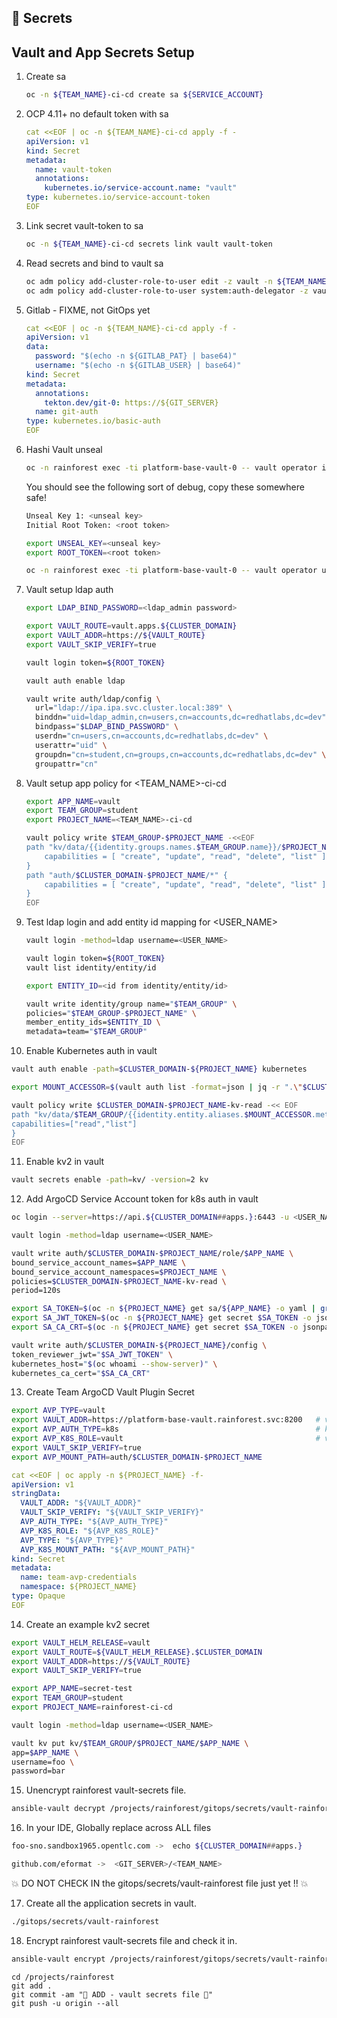 ## 🔐 Secrets
## Vault and App Secrets Setup

1. Create sa

    ```bash
    oc -n ${TEAM_NAME}-ci-cd create sa ${SERVICE_ACCOUNT}
    ```

2. OCP 4.11+ no default token with sa

    ```yaml
    cat <<EOF | oc -n ${TEAM_NAME}-ci-cd apply -f -
    apiVersion: v1
    kind: Secret
    metadata:
      name: vault-token
      annotations:
        kubernetes.io/service-account.name: "vault" 
    type: kubernetes.io/service-account-token 
    EOF
    ```

3. Link secret vault-token to sa

    ```bash
    oc -n ${TEAM_NAME}-ci-cd secrets link vault vault-token
    ```

4. Read secrets and bind to vault sa

    ```bash
    oc adm policy add-cluster-role-to-user edit -z vault -n ${TEAM_NAME}-ci-cd
    oc adm policy add-cluster-role-to-user system:auth-delegator -z vault -n ${TEAM_NAME}-ci-cd
    ```

5. Gitlab - FIXME, not GitOps yet

    ```yaml
    cat <<EOF | oc -n ${TEAM_NAME}-ci-cd apply -f -
    apiVersion: v1
    data:
      password: "$(echo -n ${GITLAB_PAT} | base64)"
      username: "$(echo -n ${GITLAB_USER} | base64)"
    kind: Secret
    metadata:
      annotations:
        tekton.dev/git-0: https://${GIT_SERVER}
      name: git-auth
    type: kubernetes.io/basic-auth
    EOF
    ```

6. Hashi Vault unseal

   ```bash
   oc -n rainforest exec -ti platform-base-vault-0 -- vault operator init -key-threshold=1 -key-shares=1
   ```

   You should see the following sort of debug, copy these somewhere safe!

   ```bash
   Unseal Key 1: <unseal key>
   Initial Root Token: <root token>
   ```

   ```bash
   export UNSEAL_KEY=<unseal key>
   export ROOT_TOKEN=<root token>
   ```
   
   ```bash
   oc -n rainforest exec -ti platform-base-vault-0 -- vault operator unseal $UNSEAL_KEY
   ```

7. Vault setup ldap auth

   ```bash
   export LDAP_BIND_PASSWORD=<ldap_admin password>
   ```
   
   ```bash
   export VAULT_ROUTE=vault.apps.${CLUSTER_DOMAIN}
   export VAULT_ADDR=https://${VAULT_ROUTE}
   export VAULT_SKIP_VERIFY=true
   ```

   ```bash
   vault login token=${ROOT_TOKEN}
   ```
   
   ```bash
   vault auth enable ldap
   ```

   ```bash
   vault write auth/ldap/config \
     url="ldap://ipa.ipa.svc.cluster.local:389" \
     binddn="uid=ldap_admin,cn=users,cn=accounts,dc=redhatlabs,dc=dev" \
     bindpass="$LDAP_BIND_PASSWORD" \
     userdn="cn=users,cn=accounts,dc=redhatlabs,dc=dev" \
     userattr="uid" \
     groupdn="cn=student,cn=groups,cn=accounts,dc=redhatlabs,dc=dev" \
     groupattr="cn"
   ```

8. Vault setup app policy for <TEAM_NAME>-ci-cd
 
   ```bash
   export APP_NAME=vault
   export TEAM_GROUP=student
   export PROJECT_NAME=<TEAM_NAME>-ci-cd
   ```

   ```bash
   vault policy write $TEAM_GROUP-$PROJECT_NAME -<<EOF
   path "kv/data/{{identity.groups.names.$TEAM_GROUP.name}}/$PROJECT_NAME/*" {
       capabilities = [ "create", "update", "read", "delete", "list" ]
   }
   path "auth/$CLUSTER_DOMAIN-$PROJECT_NAME/*" {
       capabilities = [ "create", "update", "read", "delete", "list" ]
   }
   EOF
   ```

9. Test ldap login and add entity id mapping for <USER_NAME>

   ```bash
   vault login -method=ldap username=<USER_NAME>
   ```
   
   ```bash
   vault login token=${ROOT_TOKEN}
   vault list identity/entity/id
   ```
   
   ```bash
   export ENTITY_ID=<id from identity/entity/id>
   ```

   ```bash
   vault write identity/group name="$TEAM_GROUP" \
   policies="$TEAM_GROUP-$PROJECT_NAME" \
   member_entity_ids=$ENTITY_ID \
   metadata=team="$TEAM_GROUP"
   ```

10. Enable Kubernetes auth in vault

   ```bash
   vault auth enable -path=$CLUSTER_DOMAIN-${PROJECT_NAME} kubernetes
   ```
   
   ```bash
   export MOUNT_ACCESSOR=$(vault auth list -format=json | jq -r ".\"$CLUSTER_DOMAIN-$PROJECT_NAME/\".accessor")
   ```
   
   ```bash
   vault policy write $CLUSTER_DOMAIN-$PROJECT_NAME-kv-read -<< EOF
   path "kv/data/$TEAM_GROUP/{{identity.entity.aliases.$MOUNT_ACCESSOR.metadata.service_account_namespace}}/*" {
   capabilities=["read","list"]
   }
   EOF
   ```

11. Enable kv2 in vault
 
   ```bash
   vault secrets enable -path=kv/ -version=2 kv
   ```

12. Add ArgoCD Service Account token for k8s auth in vault 

   ```bash
   oc login --server=https://api.${CLUSTER_DOMAIN##apps.}:6443 -u <USER_NAME> -p <PASSWORD>
   ```
   
   ```bash
   vault login -method=ldap username=<USER_NAME>
   ```

   ```bash
   vault write auth/$CLUSTER_DOMAIN-$PROJECT_NAME/role/$APP_NAME \
   bound_service_account_names=$APP_NAME \
   bound_service_account_namespaces=$PROJECT_NAME \
   policies=$CLUSTER_DOMAIN-$PROJECT_NAME-kv-read \
   period=120s
   ```

   ```bash
   export SA_TOKEN=$(oc -n ${PROJECT_NAME} get sa/${APP_NAME} -o yaml | grep ${APP_NAME}-token | awk '{print $3}')
   export SA_JWT_TOKEN=$(oc -n ${PROJECT_NAME} get secret $SA_TOKEN -o jsonpath="{.data.token}" | base64 --decode; echo)
   export SA_CA_CRT=$(oc -n ${PROJECT_NAME} get secret $SA_TOKEN -o jsonpath="{.data['ca\.crt']}" | base64 --decode; echo)
   ```

   ```bash
   vault write auth/$CLUSTER_DOMAIN-${PROJECT_NAME}/config \
   token_reviewer_jwt="$SA_JWT_TOKEN" \
   kubernetes_host="$(oc whoami --show-server)" \
   kubernetes_ca_cert="$SA_CA_CRT"
   ```

13. Create Team ArgoCD Vault Plugin Secret

   ```bash
   export AVP_TYPE=vault
   export VAULT_ADDR=https://platform-base-vault.rainforest.svc:8200   # vault url
   export AVP_AUTH_TYPE=k8s                                            # kubernetes auth
   export AVP_K8S_ROLE=vault                                           # vault role/sa
   export VAULT_SKIP_VERIFY=true
   export AVP_MOUNT_PATH=auth/$CLUSTER_DOMAIN-$PROJECT_NAME
   ```

   ```yaml
   cat <<EOF | oc apply -n ${PROJECT_NAME} -f-
   apiVersion: v1
   stringData:
     VAULT_ADDR: "${VAULT_ADDR}"
     VAULT_SKIP_VERIFY: "${VAULT_SKIP_VERIFY}"
     AVP_AUTH_TYPE: "${AVP_AUTH_TYPE}"
     AVP_K8S_ROLE: "${AVP_K8S_ROLE}"
     AVP_TYPE: "${AVP_TYPE}"
     AVP_K8S_MOUNT_PATH: "${AVP_MOUNT_PATH}"
   kind: Secret
   metadata:
     name: team-avp-credentials
     namespace: ${PROJECT_NAME}
   type: Opaque
   EOF
   ```

14. Create an example kv2 secret

   ```bash
   export VAULT_HELM_RELEASE=vault
   export VAULT_ROUTE=${VAULT_HELM_RELEASE}.$CLUSTER_DOMAIN
   export VAULT_ADDR=https://${VAULT_ROUTE}
   export VAULT_SKIP_VERIFY=true
   ```
   
   ```bash
   export APP_NAME=secret-test
   export TEAM_GROUP=student
   export PROJECT_NAME=rainforest-ci-cd
   ```
   
   ```bash
   vault login -method=ldap username=<USER_NAME>
   ```
   
   ```bash
   vault kv put kv/$TEAM_GROUP/$PROJECT_NAME/$APP_NAME \
   app=$APP_NAME \
   username=foo \
   password=bar 
   ```

15. Unencrypt rainforest vault-secrets file.

   ```bash
   ansible-vault decrypt /projects/rainforest/gitops/secrets/vault-rainforest
   ```

16. In your IDE, Globally replace across ALL files

   ```bash
   foo-sno.sandbox1965.opentlc.com ->  echo ${CLUSTER_DOMAIN##apps.}
   ```

   ```bash
   github.com/eformat ->  <GIT_SERVER>/<TEAM_NAME>
   ```

   💥 DO NOT CHECK IN the gitops/secrets/vault-rainforest file just yet !! 💥

17. Create all the application secrets in vault.

   ```bash
   ./gitops/secrets/vault-rainforest
   ```

18. Encrypt rainforest vault-secrets file and check it in.

   ```bash
   ansible-vault encrypt /projects/rainforest/gitops/secrets/vault-rainforest
   ```

   ```bash#test
   cd /projects/rainforest
   git add .
   git commit -am "🐙 ADD - vault secrets file 🐙"
   git push -u origin --all
   ```

